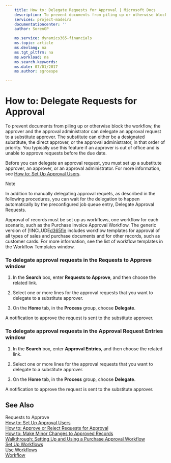 ```yaml
---
    title: How to: Delegate Requests for Approval | Microsoft Docs
    description: To prevent documents from piling up or otherwise block the workflow, the approver and the approval administrator can delegate an approval request to a substitute approver. The substitute can either be a designated substitute, the direct approver, or the approval administrator, in that order of priority. You typically use this feature if an approver is out of office and is unable to approve requests before the due date.
    services: project-madeira
    documentationcenter: ''
    author: SorenGP

    ms.service: dynamics365-financials
    ms.topic: article
    ms.devlang: na
    ms.tgt_pltfrm: na
    ms.workload: na
    ms.search.keywords:
    ms.date: 07/01/2017
    ms.author: sgroespe

---
```

# How to: Delegate Requests for Approval
To prevent documents from piling up or otherwise block the workflow, the approver and the approval administrator can delegate an approval request to a substitute approver. The substitute can either be a designated substitute, the direct approver, or the approval administrator, in that order of priority. You typically use this feature if an approver is out of office and is unable to approve requests before the due date.  
  
 Before you can delegate an approval request, you must set up a substitute approver, an approver, or an approval administrator. For more information, see [How to: Set Up Approval Users](across-how-to-set-up-approval-users.md).  
  
> [!NOTE]  
>  In addition to manually delegating approval requets, as described in the following procedures, you can wait for the delegation to happen automatically by the preconfigured job queue entry, Delegate Approval Requests.  
  
 Approval of records must be set up as workflows, one workflow for each scenario, such as the Purchase Invoice Approval Workflow. The generic version of [!INCLUDE[d365fin](includes/d365fin_md.md) includes workflow templates for approval of all types of sales and purchase documents and for other records, such as customer cards. For more information, see the list of workflow templates in the Workflow Templates window.  
  
### To delegate approval requests in the Requests to Approve window  
  
1.  In the **Search** box, enter **Requests to Approve**, and then choose the related link.  
  
2.  Select one or more lines for the approval requests that you want to delegate to a substitute approver.  
  
3.  On the **Home** tab, in the **Process** group, choose **Delegate**.  
  
 A notification to approve the request is sent to the substitute approver.  
  
### To delegate approval requests in the Approval Request Entries window  
  
1.  In the **Search** box, enter **Approval Entries**, and then choose the related link.  
  
2.  Select one or more lines for the approval requests that you want to delegate to a substitute approver.  
  
3.  On the **Home** tab, in the **Process** group, choose **Delegate**.  
  
 A notification to approve the request is sent to the substitute approver.  
  
## See Also  
 Requests to Approve   
 [How to: Set Up Approval Users](across-how-to-set-up-approval-users.md)   
 [How to: Approve or Reject Requests for Approval](across-how-to-approve-or-reject-requests-for-approval.md)   
 [How to: Make Minor Changes to Approved Records](across-how-to-make-minor-changes-to-approved-records.md)   
 [Walkthrough: Setting Up and Using a Purchase Approval Workflow](walkthrough-setting-up-and-using-a-purchase-approval-workflow.md)   
 [Set Up Workflows](across-set-up-workflows.md)   
 [Use Workflows](across-use-workflows.md)   
 [Workflow](across-workflow.md)